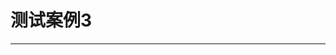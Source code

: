 # 测试案例3
---

<div>
  <Common-Democode title="基本用法" description="基本按钮用法">
    <highlight-code slot="codeText" lang="vue">
      <template>
        <div class="demo-button">
          <div>
            <el-button>默认按钮</el-button>
            <el-button type="primary">主要按钮</el-button>
            <el-button type="success">成功按钮</el-button>
            <el-button type="info">信息按钮</el-button>
            <el-button type="warning">警告按钮</el-button>
            <el-button type="danger">危险按钮</el-button>
          </div>
        </div>
      </template>
    </highlight-code>
  </Common-Democode>
</div>